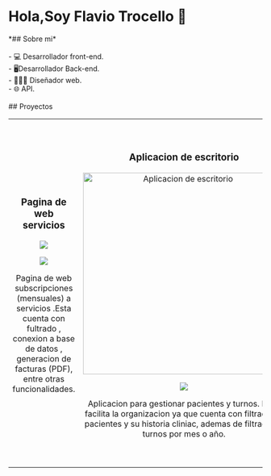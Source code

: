 <div aling="center" >
<h1 aling="center" > Hola,Soy Flavio Trocello 👋</h1 >
</div>
<img sec="https://i.pinimg.com/236x/7b/23/95/7b239546b69a9ff73611806dcdbe80f7.jpg">
<br>
*## Sobre mi*<br><br>
- 💻 Desarrollador front-end.<br>
- 🖥Desarrollador Back-end.<br>
- 👨🏻‍💻 Diseñador web.<br>
- 🌐 API.<br>
  <br>
## Proyectos
<div aling="center" >
  <table>
<tr>
<td width="">
<h3 align="center">Pagina de web servicios</h3>
<div align="center">
<a href="https://github.com/flaviot097/pagina_web_mi_empresa" target="_blank"><img src="https://websitesmalaga.com/wp-content/uploads/Wellaggio-diseno-web-valencia-Co%CC%81mo-seducir-a-tus-clientes-con-tu-pa%CC%81gina-web.jpg"></a>
<p>
<a href="[Pagina de subscripciones a servicios](https://github.com/flaviot097/pagina_web_mi_empresa)" target="_blank">
<img src="https://img.shields.io/badge/CÓDIGO-ff9?style=for-the-badge&logo=github&logoColor=black">
</a>
</a>
</p>
<p>Pagina de web subscripciones (mensuales) a servicios .Esta cuenta con fultrado , conexion a base de datos , generacion de facturas (PDF), entre otras funcionalidades.</p>
</div>
                                                                                      
</td>

<td width="">
               <br>
<h3 align="center">Aplicacion de escritorio</h3>
<div align="center">                                       
<a href="https://github.com/flaviot097/gestor-de-turnos-y-pacientes" target="_blank"><img src="https://encrypted-tbn0.gstatic.com/images?q=tbn:ANd9GcTyubP018X5r9hRO45uWSlI7blE8HDAKQ8yJOFSm4IYJL5Sp5FvDGMPGEs4u8gRVIBU1A&usqp=CAU" width="400" alt="Aplicacion de escritorio"></a>
<br>
<p>
<a href="https://github.com/flaviot097/gestor-de-turnos-y-pacientes" target="_blank">
<img src="https://img.shields.io/badge/C%C3%93DIGO-80ffaa?style=for-the-badge&logo=github&logoColor=black">
</a>
</a>
</p>
</p>Aplicacion para gestionar pacientes y turnos. Esta, facilita la organizacion ya que cuenta con filtrado de pacientes y su historia cliniac, ademas de filtrado de turnos por mes o año.</p>
</div>                                                             
                                                                             
</div>
<br>
</td>

<td width="">
               <br>
<h3 align="center">Pagina Web</h3>
<div align="center">                                       
<a href="https://github.com/flaviot097/p-mayorista" target="_blank"><img src="https://websitesmalaga.com/wp-content/uploads/Wellaggio-diseno-web-valencia-Co%CC%81mo-seducir-a-tus-clientes-con-tu-pa%CC%81gina-web.jpg" width="400" alt="Pagina web"></a>
<br>
<p>
<a href="https://github.com/flaviot097/p-mayorista" target="_blank">
<img src="https://img.shields.io/badge/C%C3%93DIGO-80ffaa?style=for-the-badge&logo=github&logoColor=black">
</a>
</p>
</p>Pagina web pensada para distribuidoras mayoristas. Esta le permite gestionar el stock ,ver metricas de ventas, facturacion , filtrado de productos ,entre otras funcionalidades.</p>
</div>                                                             
    </div>                                                                         
<br>

<table>
</div>
<!--
**flaviot097/flaviot097** is a ✨ _special_ ✨ repository because its `README.md` (this file) appears on your GitHub profile.

Here are some ideas to get you started:

- 🔭 I’m currently working on ...
- 🌱 I’m currently learning ...
- 👯 I’m looking to collaborate on ...
- 🤔 I’m looking for help with ...
- 💬 Ask me about ...
- 📫 How to reach me: ...
- 😄 Pronouns: ...
- ⚡ Fun fact: ...
-->
